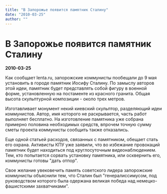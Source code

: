 ```yaml
---
title: "В Запорожье появится памятник Сталину"
date: "2010-03-25"
author: ""
---
```


# В Запорожье появится памятник Сталину

**2010-03-25** 

Как сообщает lenta.ru, запорожские коммунисты пообещали до 9 мая установить в городе памятник Иосифу Сталину. По замыслу авторов этой идеи, памятник будет представлять собой фигуру в военной форме, установленную на постаменте из красного гранита. Общая высота скульптурной композиции - около трех метров.

Изготавливает монумент некий киевский скульптор, разделяющий идеи коммунистов. Автор, имя которого не раскрывается, часть работ выполняет бесплатно. На изготовление памятника уже собрана примерно половина необходимых средств, впрочем точную сумму сметы проекта коммунисты сообщить также отказались.

Еще одной статьей расходов, связанных с памятником, обещает стать его охрана. Активисты КПУ уже заявили, что во избежание провокаций памятник будет находиться под круглосуточным видеонаблюдением. Тем, кто попытается сорвать установку памятника, или осквернить его, коммунисты готовы "дать отпор".

Свое желание увековечить память советского лидера запорожские коммунисты объяснили тем, что Сталин был "генералиссимусом, под руководством которого была одержана великая победа над немецко-фашистскими захватчиками".